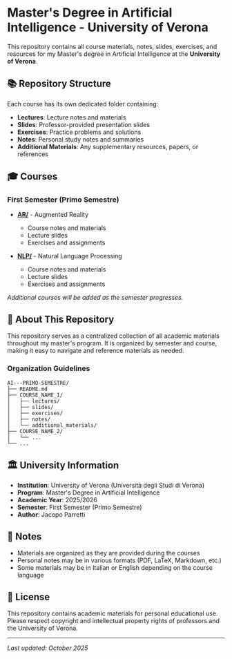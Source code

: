 # Master's Degree in Artificial Intelligence - University of Verona

This repository contains all course materials, notes, slides, exercises, and resources for my Master's degree in Artificial Intelligence at the **University of Verona**.

## 📚 Repository Structure

Each course has its own dedicated folder containing:
- **Lectures**: Lecture notes and materials
- **Slides**: Professor-provided presentation slides
- **Exercises**: Practice problems and solutions
- **Notes**: Personal study notes and summaries
- **Additional Materials**: Any supplementary resources, papers, or references

## 🎓 Courses

### First Semester (Primo Semestre)

- **[AR/](./AR/)** - Augmented Reality
  - Course notes and materials
  - Lecture slides
  - Exercises and assignments

- **[NLP/](./NLP/)** - Natural Language Processing
  - Course notes and materials
  - Lecture slides
  - Exercises and assignments

*Additional courses will be added as the semester progresses.*

## 📖 About This Repository

This repository serves as a centralized collection of all academic materials throughout my master's program. It is organized by semester and course, making it easy to navigate and reference materials as needed.

### Organization Guidelines

```
AI---PRIMO-SEMESTRE/
├── README.md
├── COURSE_NAME_1/
│   ├── lectures/
│   ├── slides/
│   ├── exercises/
│   ├── notes/
│   └── additional_materials/
├── COURSE_NAME_2/
│   └── ...
└── ...
```

## 🏛️ University Information

- **Institution**: University of Verona (Università degli Studi di Verona)
- **Program**: Master's Degree in Artificial Intelligence
- **Academic Year**: 2025/2026
- **Semester**: First Semester (Primo Semestre)
- **Author**: Jacopo Parretti

## 📝 Notes

- Materials are organized as they are provided during the courses
- Personal notes may be in various formats (PDF, LaTeX, Markdown, etc.)
- Some materials may be in Italian or English depending on the course language

## 📄 License

This repository contains academic materials for personal educational use. Please respect copyright and intellectual property rights of professors and the University of Verona.

---

*Last updated: October 2025*
